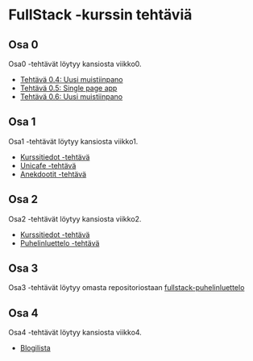 # FullStack -kurssin tehtäviä

## Osa 0
Osa0 -tehtävät löytyy kansiosta viikko0.
* [Tehtävä 0.4: Uusi muistiinpano](https://github.com/lottajylha/fullstack/blob/master/viikko0/0.4.uusimuistiinpano.md)
* [Tehtävä 0.5: Single page app](https://github.com/lottajylha/fullstack/blob/master/viikko0/0.5.singlepageapp.md)
* [Tehtävä 0.6: Uusi muistiinpano](https://github.com/lottajylha/fullstack/blob/master/viikko0/0.6.spauusimuistiinpano.md)

## Osa 1
Osa1 -tehtävät löytyy kansiosta viikko1.
* [Kurssitiedot -tehtävä](https://github.com/lottajylha/fullstack/tree/master/viikko1/kurssitiedot)
* [Unicafe -tehtävä](https://github.com/lottajylha/fullstack/tree/master/viikko1/unicafe)
* [Anekdootit -tehtävä](https://github.com/lottajylha/fullstack/tree/master/viikko1/anekdootit)

## Osa 2
Osa2 -tehtävät löytyy kansiosta viikko2.
* [Kurssitiedot -tehtävä](https://github.com/lottajylha/fullstack/tree/master/viikko2/kurssitiedot)
* [Puhelinluettelo -tehtävä](https://github.com/lottajylha/fullstack/tree/master/viikko2/puhelinluettelo)

## Osa 3
Osa3 -tehtävät löytyy omasta repositoriostaan [fullstack-puhelinluettelo](https://github.com/lottajylha/fullstack-puhelinluettelo)

## Osa 4
Osa4 -tehtävät löytyy kansiosta viikko4.
* [Blogilista](https://github.com/lottajylha/fullstack/tree/master/viikko4/blogilista)
